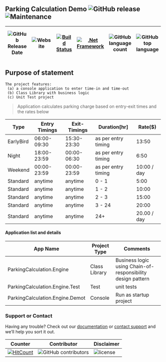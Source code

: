 ## Parking Calculation Demo ![GitHub release](https://img.shields.io/github/release/ajeetx/ParkingCalculation.Demo.svg?style=for-the-badge) ![Maintenance](https://img.shields.io/maintenance/yes/2018.svg?style=for-the-badge)

| ![GitHub Release Date](https://img.shields.io/github/release-date/ajeetx/ParkingCalculation.Demo.svg?style=plastic) | ![Website](https://img.shields.io/website-stable-offline-green-red/http/ajeetx.github.io/ParkingCalculation.Demo.svg?label=status&style=plastic)|[![Build Status](https://travis-ci.org/AJEETX/ParkingCalculation.Demo.png?branch=master&style=for-the-badge)](https://travis-ci.org/AJEETX/ParkingCalculation.Demo)| [![.Net Framework](https://img.shields.io/badge/DotNet-4.5.2-blue.svg?style=plastic)](https://www.microsoft.com/en-au/download/details.aspx?id=42642) | ![GitHub language count](https://img.shields.io/github/languages/count/ajeetx/ParkingCalculation.Demo.svg?style=plastic)| ![GitHub top language](https://img.shields.io/github/languages/top/ajeetx/ParkingCalculation.Demo.svg) |![GitHub repo size in bytes](https://img.shields.io/github/repo-size/ajeetx/ParkingCalculation.Demo.svg) 
| ---          | ---        | ---      | ---       | --- | --- | ---|

## Purpose of statement
```
The project features: 
 (a) a console application to enter time-in and time-out
 (b) Class Library with business logic 
 (c) Unit Test project
```

> Application calculates parking charge based on entry-exit times and the rates below

| Type | Entry Timings | Exit-Timings|Duration[hr] | Rate($) |
| ---  | ---           | ---          | ---  | --- |
| EarlyBird | 06:00-09:30 | 15:30-23:30 | as per entry timing| 13:50 |
| Night | 18:00-23:59 | 00:00-06:30 |as per entry timing| 6:50 |
| Weekend | 00:00-23:59 | 00:00-23:59 |as per entry timing| 10:00 / day | 
| Standard | anytime| anytime |0 - 1 |5:00 |
| Standard | anytime| anytime | 1 - 2 | 10:00 |
| Standard | anytime| anytime| 2 - 3 | 15:00 |
| Standard | anytime| anytime| 3 - 24 | 20:00 |
| Standard | anytime| anytime| 24+ | 20.00 / day |

#### Application list and details

| App Name| Project Type | Comments|
| --- | --- | --- |
| ParkingCalculation.Engine| Class Library |Business logic using Chain-of-responsibility design pattern |
| ParkingCalculation.Engine.Test | Test  |unit tests|
| ParkingCalculation.Engine.Demot | Console  | Run as startup project |

### Support or Contact

Having any trouble? Check out our [documentation](https://github.com/AJEETX/ParkingCalculation.Demo/blob/master/README.md) or [contact support](mailto:ajeetkumar@email.com) and we’ll help you sort it out.

|  Counter   | Contributor | Disclaimer
| ---        | ---         | --- |
|[ ![HitCount](http://hits.dwyl.io/ajeetx/ParkingCalculation.Demo/projects/1.svg)](http://hits.dwyl.io/ajeetx/ParkingCalculation.Demo/projects/1) | ![GitHub contributors](https://img.shields.io/github/contributors/ajeetx/ParkingCalculation.Demo.svg?style=plastic)|![license](https://img.shields.io/github/license/ajeetx/ParkingCalculation.Demo.svg?style=plastic)
